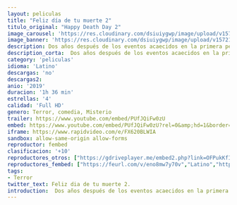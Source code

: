 ```yaml
---
layout: peliculas
title: "Feliz día de tu muerte 2"
titulo_original: "Happy Death Day 2"
image_carousel: 'https://res.cloudinary.com/dsiuiygwp/image/upload/v1572146617/feliz2-min_aapnde.jpg'
image_banner: 'https://res.cloudinary.com/dsiuiygwp/image/upload/v1572146622/ob_3a1b27_feliz-dia-de-tu-muerte-1-jpg-161983026-min_mfsbv8.jpg'
description: Dos años después de los eventos acaecidos en la primera película, Tree Gelbman vuelve a entrar en el bucle temporal para descubrir el motivo por el cual accedió a él en primer lugar. También debe hacer frente a Lori, que tras resucitar a causa del buble ha vuelto sedienta de venganza. Secuela de Happy Death Day (2017).
description_corta:  Dos años después de los eventos acaecidos en la primera película, Tree Gelbman vuelve a entrar en el bucle temporal para descubrir el motivo por el cual accedió a él....
category: 'peliculas'
idioma: 'Latino'
descargas: 'no'
descargas2:
anio: '2019'
duracion: '1h 36 min'
estrellas: '4'
calidad: 'Full HD'
genero: Terror, comedia, Misterio
trailer: https://www.youtube.com/embed/PUfJQiFw0zU
embed: https://www.youtube.com/embed/PUfJQiFw0zU?rel=0&amp;hd=1&border=0&wmode=opaque&enablejsapi=1&modestbranding=1&controls=1&showinfo=1
iframe: https://www.rapidvideo.com/e/FX620BLWIA
sandbox: allow-same-origin allow-forms
reproductor: fembed
clasificacion: '+10'
reproductores_otros: ["https://gdriveplayer.me/embed2.php?link=OFPukKfI%252Buyz24KQs5m%252BvA8DegouKO2J%252FxE8E%252Bz46b1doM7os0VDJBBciN9L2NWMM%252BMS0o1rTcW%252BlLcl%252FeisHdCi0wO0sdSveuIHrtiHjHE%252BTd%252BSwwMWqdOgxy7zbzAVhHSY%252BjyzWAWPUN%252FrwUTFsbkvswq%252Bhw9yIjk1%252FMI7I9%252FxSrlnjCrGtmvjoJR9c6BdAKEODsi01L%252Bt0VsRvY7lwo","Latino","https://gdriveplayer.me/embed2.php?link=5mmybw7p%252FufUzmL6y2g5gQe85qZ0sL%252Bm48fyAFB%252FhMxJH6oVllFETPJDnaQgu9Bava9%252BdWjDyRc00rTbUPaHN00FPkhb%252BlJ8gUkheMK3cHHzgEkXY%252B%252FvAXx%252BIdOOeAE9%252B6DXRbMI9aQeJsCcOtcHa0BMqmCc80ANcXJEXOTmaZnauUSJyOlqXvo7C20mCTujlzYgYcZ63FkDpkj0WDU91h","Latino","https://api.cuevana3.io/stream/index.php?file=ek5lbm9xYWNrS0xYMTZLa2xNbkdvY3ZTb3BtZng4TGp6ZFpobGFMUGtPTFJ5SnFUWU5MSzZkUFhZR1JwbTVha25KR1VvcVBWMGVMWWtaYWhvSkhWNTV5VWFHZGxtcG5Tc0tTSGtYdW1qK0RVbHc9PQ","Latino","https://www.zembed.to/public/dist/asteroid.html?id=952c9ee2d0a8dc89c4f1ee2110360093&title=Happy%20Death%20Day%202U","Latino"]
reproductores_fembed: ["https://feurl.com/v/eno8mw7y70v","Latino","https://feurl.com/v/8p1x6i8ry7q5m-d","Latino"]
tags:
- Terror
twitter_text: Feliz dia de tu muerte 2.
introduction:  Dos años después de los eventos acaecidos en la primera película, Tree Gelbman vuelve a entrar en el bucle temporal para descubrir el motivo por el cual accedió a él
---
```












